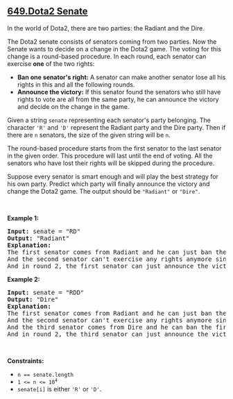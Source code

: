 ## [649.Dota2 Senate](https://leetcode.com/problems/dota2-senate/)
<p>In the world of Dota2, there are two parties: the Radiant and the Dire.</p>

<p>The Dota2 senate consists of senators coming from two parties. Now the Senate wants to decide on a change in the Dota2 game. The voting for this change is a round-based procedure. In each round, each senator can exercise <strong>one</strong> of the two rights:</p>

<ul>
	<li><strong>Ban one senator&#39;s right:</strong> A senator can make another senator lose all his rights in this and all the following rounds.</li>
	<li><strong>Announce the victory:</strong> If this senator found the senators who still have rights to vote are all from the same party, he can announce the victory and decide on the change in the game.</li>
</ul>

<p>Given a string <code>senate</code> representing each senator&#39;s party belonging. The character <code>&#39;R&#39;</code> and <code>&#39;D&#39;</code> represent the Radiant party and the Dire party. Then if there are <code>n</code> senators, the size of the given string will be <code>n</code>.</p>

<p>The round-based procedure starts from the first senator to the last senator in the given order. This procedure will last until the end of voting. All the senators who have lost their rights will be skipped during the procedure.</p>

<p>Suppose every senator is smart enough and will play the best strategy for his own party. Predict which party will finally announce the victory and change the Dota2 game. The output should be <code>&quot;Radiant&quot;</code> or <code>&quot;Dire&quot;</code>.</p>

<p>&nbsp;</p>
<p><strong class="example">Example 1:</strong></p>

<pre>
<strong>Input:</strong> senate = &quot;RD&quot;
<strong>Output:</strong> &quot;Radiant&quot;
<strong>Explanation:</strong> 
The first senator comes from Radiant and he can just ban the next senator&#39;s right in round 1. 
And the second senator can&#39;t exercise any rights anymore since his right has been banned. 
And in round 2, the first senator can just announce the victory since he is the only guy in the senate who can vote.
</pre>

<p><strong class="example">Example 2:</strong></p>

<pre>
<strong>Input:</strong> senate = &quot;RDD&quot;
<strong>Output:</strong> &quot;Dire&quot;
<strong>Explanation:</strong> 
The first senator comes from Radiant and he can just ban the next senator&#39;s right in round 1. 
And the second senator can&#39;t exercise any rights anymore since his right has been banned. 
And the third senator comes from Dire and he can ban the first senator&#39;s right in round 1. 
And in round 2, the third senator can just announce the victory since he is the only guy in the senate who can vote.
</pre>

<p>&nbsp;</p>
<p><strong>Constraints:</strong></p>

<ul>
	<li><code>n == senate.length</code></li>
	<li><code>1 &lt;= n &lt;= 10<sup>4</sup></code></li>
	<li><code>senate[i]</code> is either <code>&#39;R&#39;</code> or <code>&#39;D&#39;</code>.</li>
</ul>
